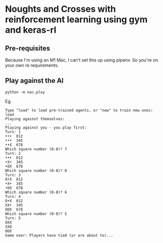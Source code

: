 # Noughts and Crosses with reinforcement learning using gym and keras-rl

## Pre-requisites

Because I'm using an M1 Mac, I can't set this up using pipenv. So you're on your own re requirements.

## Play against the AI

```
python -m nac.play
```

Eg.
```
Type "load" to load pre-trained agents, or "new" to train new ones: load
Playing against themselves:
...
Playing against you - you play first:
Turn: 1
•••  012
•••  345
••X  678
Which square number (0-8)? 7
Turn: 2
•••  012
•X•  345
•OX  678
Which square number (0-8)? 0
Turn: 3
O•X  012
•X•  345
•OX  678
Which square number (0-8)? 6
Turn: 4
O•X  012
XX•  345
OOX  678
Which square number (0-8)? 5
Turn: 5
OXX
XXO
OOX
Game over: Players have tied (or are about to)...
```
